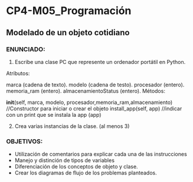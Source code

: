 # CP4-M05_Programación

## Modelado de un objeto cotidiano

### ENUNCIADO:

1. Escribe una clase PC que represente un ordenador portátil en Python.

Atributos:

marca (cadena de texto).
modelo (cadena de testo).
procesador (entero).
memoria_ram (entero).
almacenamientoStatus (entero).
Métodos:

**init**(self, marca, modelo, procesador,memoria_ram,almacenamiento) //Constructor para iniciar o crear el objeto
install_app(self, app) //indicar con un print que se instala la app (app)

2. Crea varias instancias de la clase. (al menos 3)

### OBJETIVOS:

- Utilización de comentarios para explicar cada una de las instrucciones
- Manejo y distinción de tipos de variables
- Diferenciación de los conceptos de objeto y clase.
- Crear los diagramas de flujo de los problemas planteados.
